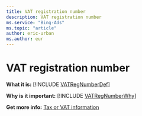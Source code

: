 ```yaml
---
title: VAT registration number
description: VAT registration number
ms.service: "Bing-Ads"
ms.topic: "article"
author: eric-urban
ms.author: eur
---
```


# VAT registration number

**What it is:**  [!INCLUDE [VATRegNumberDef](../includes/VATRegNumberDef.md)]

**Why is it important:**  [!INCLUDE [VATRegNumberWhy](../includes/VATRegNumberWhy.md)]

**Get more info:**  [Tax or VAT information](../hlp_BA_CONC_TaxVATInfo.md)


